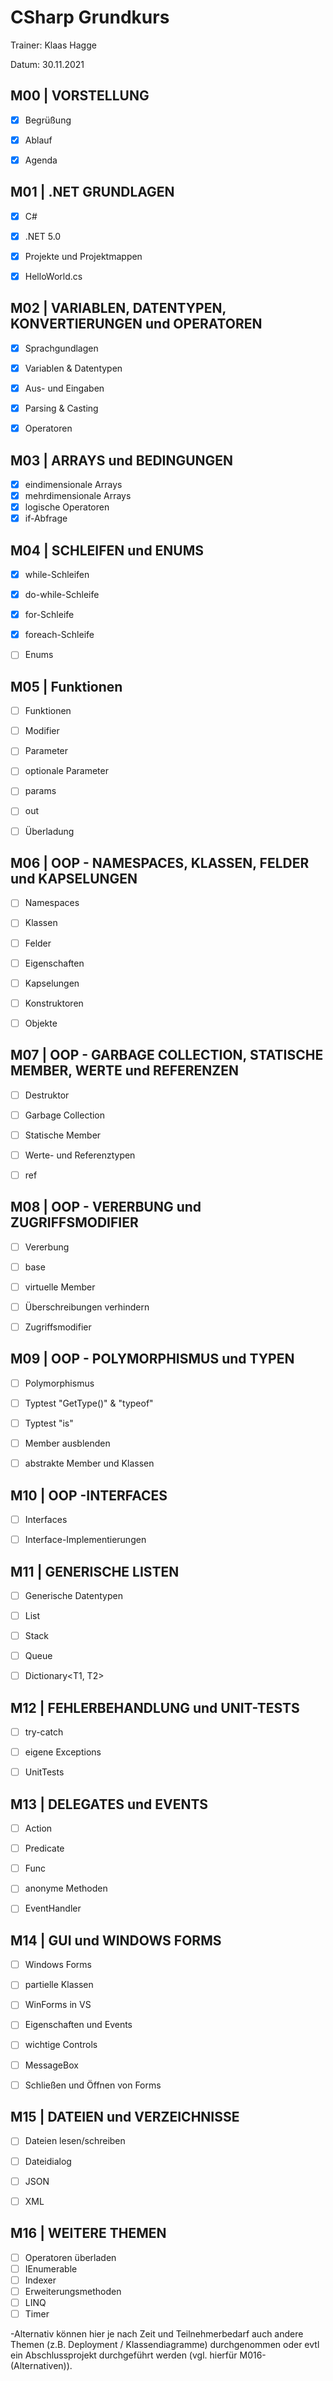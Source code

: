 ﻿# CSharp Grundkurs

Trainer: Klaas Hagge

Datum: 30.11.2021

## M00 | VORSTELLUNG

- [x] Begrüßung
- [x] Ablauf
- [x] Agenda


## M01 | .NET GRUNDLAGEN
- [x] C#
- [x] .NET 5.0
- [x] Projekte und Projektmappen
- [x] HelloWorld.cs


## M02 | VARIABLEN, DATENTYPEN, KONVERTIERUNGEN und OPERATOREN
- [x] Sprachgundlagen 
- [x] Variablen & Datentypen 
- [x] Aus- und Eingaben
- [x] Parsing & Casting
- [x] Operatoren  
 

## M03 | ARRAYS und BEDINGUNGEN
- [x] eindimensionale Arrays 
- [x] mehrdimensionale Arrays 
- [x] logische Operatoren
- [x] if-Abfrage 

## M04 | SCHLEIFEN und ENUMS
- [x] while-Schleifen
- [x] do-while-Schleife
- [x] for-Schleife  
- [x] foreach-Schleife  
- [ ] Enums 


## M05 | Funktionen
- [ ] Funktionen  
- [ ] Modifier  
- [ ] Parameter 
- [ ] optionale Parameter 
- [ ] params   
- [ ] out  
- [ ] Überladung 


## M06 | OOP - NAMESPACES, KLASSEN, FELDER und KAPSELUNGEN
- [ ] Namespaces 
- [ ] Klassen  
- [ ] Felder
- [ ] Eigenschaften  
- [ ] Kapselungen 
- [ ] Konstruktoren 
- [ ] Objekte 


## M07 | OOP - GARBAGE COLLECTION, STATISCHE MEMBER, WERTE und REFERENZEN
- [ ] Destruktor 
- [ ] Garbage Collection
- [ ] Statische Member
- [ ] Werte- und Referenztypen
- [ ] ref 


## M08 | OOP - VERERBUNG und ZUGRIFFSMODIFIER
- [ ] Vererbung
- [ ] base
- [ ] virtuelle Member   
- [ ] Überschreibungen verhindern
- [ ] Zugriffsmodifier 


## M09 | OOP - POLYMORPHISMUS und TYPEN
- [ ] Polymorphismus
- [ ] Typtest "GetType()" & "typeof"  
- [ ] Typtest "is" 
- [ ] Member ausblenden 
- [ ] abstrakte Member und Klassen 


## M10 | OOP -INTERFACES
- [ ] Interfaces  
- [ ] Interface-Implementierungen  


## M11 | GENERISCHE LISTEN
- [ ] Generische Datentypen
- [ ] List<T>
- [ ] Stack<T>
- [ ] Queue<T>
- [ ] Dictionary<T1, T2>


## M12 | FEHLERBEHANDLUNG und UNIT-TESTS
- [ ] try-catch  
- [ ] eigene Exceptions 
- [ ] UnitTests


## M13 | DELEGATES und EVENTS
- [ ] Action 
- [ ] Predicate   
- [ ] Func
- [ ] anonyme Methoden
- [ ] EventHandler


## M14 | GUI und WINDOWS FORMS
- [ ] Windows Forms
- [ ] partielle Klassen
- [ ] WinForms in VS
- [ ] Eigenschaften und Events
- [ ] wichtige Controls
- [ ] MessageBox
- [ ] Schließen und Öffnen von Forms


## M15 | DATEIEN und VERZEICHNISSE
- [ ] Dateien lesen/schreiben 
- [ ] Dateidialog
- [ ] JSON
- [ ] XML


## M16 | WEITERE THEMEN
- [ ] Operatoren überladen
- [ ] IEnumerable
- [ ] Indexer
- [ ] Erweiterungsmethoden
- [ ] LINQ
- [ ] Timer

-Alternativ können hier je nach Zeit und Teilnehmerbedarf auch andere Themen (z.B. Deployment / Klassendiagramme) durchgenommen
	oder evtl ein Abschlussprojekt durchgeführt werden (vgl. hierfür M016-(Alternativen)).
